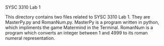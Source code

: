 SYSC 3310 Lab 1

This directory contains two files related to SYSC 3310 Lab 1.  They are 
MasterPy.py and RomanNum.py.  MasterPy is a program written in python, which
impliments the game Matermind in the Terminal.  RomanNum is a program which converts an integer between 1 and 4999 to its roman numeral representation.
